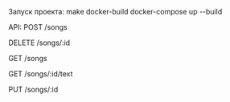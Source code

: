Запуск проекта: make docker-build docker-compose up --build

API:
POST /songs

DELETE /songs/:id

GET /songs

GET /songs/:id/text

PUT /songs/:id
